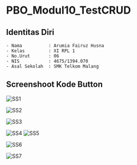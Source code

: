 # PBO_Modul10_TestCRUD

## Identitas Diri
    - Nama          : Arumia Fairuz Husna
    - Kelas         : XI RPL 1
    - No.Urut       : 06
    - NIS           : 4675/1394.070
    - Asal Sekolah  : SMK Telkom Malang
    
## Screenshoot Kode Button

  ![SS1](https://s17.postimg.org/abaxd5ysv/save.png)
  
  ![SS2](https://s29.postimg.org/545x2w6vr/delete.png)
  
  ![SS3](https://s2.postimg.org/en3dcd9fd/clear.png)
  
  ![SS4](https://s17.postimg.org/jb5xgydqn/refresh1.png)
  ![SS5](https://s22.postimg.org/qpggjrra9/refresh2.png)
  
  ![SS6](https://s21.postimg.org/n315187zr/edit.png)
  
  ![SS7](https://s28.postimg.org/cx51c7rml/print.png)
